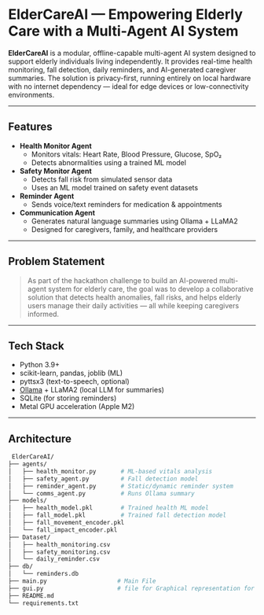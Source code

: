 #  ElderCareAI — Empowering Elderly Care with a Multi-Agent AI System

**ElderCareAI** is a modular, offline-capable multi-agent AI system designed to support elderly individuals living independently. It provides real-time health monitoring, fall detection, daily reminders, and AI-generated caregiver summaries. The solution is privacy-first, running entirely on local hardware with no internet dependency — ideal for edge devices or low-connectivity environments.

---

## Features

- **Health Monitor Agent**
  - Monitors vitals: Heart Rate, Blood Pressure, Glucose, SpO₂
  - Detects abnormalities using a trained ML model
- **Safety Monitor Agent**
  - Detects fall risk from simulated sensor data
  - Uses an ML model trained on safety event datasets
- **Reminder Agent**
  - Sends voice/text reminders for medication & appointments
- **Communication Agent**
  - Generates natural language summaries using Ollama + LLaMA2
  - Designed for caregivers, family, and healthcare providers

---

##  Problem Statement

> As part of the hackathon challenge to build an AI-powered multi-agent system for elderly care, the goal was to develop a collaborative solution that detects health anomalies, fall risks, and helps elderly users manage their daily activities — all while keeping caregivers informed.

---

## Tech Stack

-  Python 3.9+
- scikit-learn, pandas, joblib (ML)
-  pyttsx3 (text-to-speech, optional)
-  [Ollama](https://ollama.com) + LLaMA2 (local LLM for summaries)
-  SQLite (for storing reminders)
- Metal GPU acceleration (Apple M2)

---

##  Architecture

```bash
 ElderCareAI/
├── agents/
│   ├── health_monitor.py       # ML-based vitals analysis
│   ├── safety_agent.py         # Fall detection model
│   ├── reminder_agent.py       # Static/dynamic reminder system
│   └── comms_agent.py          # Runs Ollama summary
├── models/
│   ├── health_model.pkl        # Trained health ML model
│   ├── fall_model.pkl          # Trained fall detection model
│   ├── fall_movement_encoder.pkl
│   └── fall_impact_encoder.pkl
├── Dataset/
│   ├── health_monitoring.csv
│   ├── safety_monitoring.csv
│   └── daily_reminder.csv
├── db/
│   └── reminders.db
├── main.py                    # Main File
├── gui.py                     # file for Graphical representation for mac, windows, and other devices            
├── README.md
└── requirements.txt
